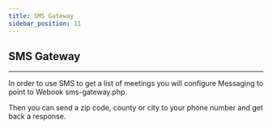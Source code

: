 ```yaml
---
title: SMS Gateway
sidebar_position: 11
---
```


## SMS Gateway

---


In order to use SMS to get a list of meetings you will configure Messaging to point to Webook sms-gateway.php.

Then you can send a zip code, county or city to your phone number and get back a response.

